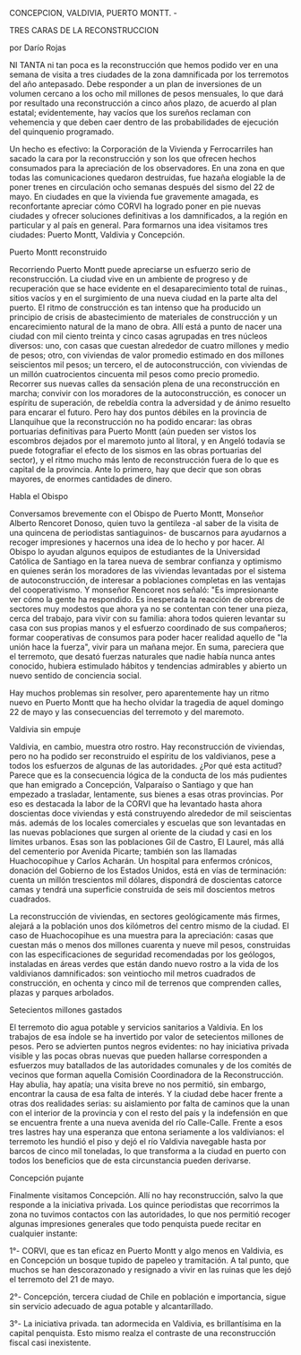 ---
---

CONCEPCION, VALDIVIA, PUERTO MONTT. - 

TRES CARAS DE LA RECONSTRUCCION 

por Darío Rojas 

NI TANTA ni tan poca es la reconstrucción que hemos podido ver en una semana de visita a tres ciudades de la zona damnificada por los terremotos del año antepasado. Debe responder a un plan de inversiones de un volumen cercano a los ocho mil millones de pesos mensuales, lo que dará por resultado una reconstrucción a cinco años plazo, de acuerdo al plan estatal; evidentemente, hay vacíos que los sureños reclaman con vehemencia y que deben caer dentro de las probabilidades de ejecución del quinquenio programado. 

Un hecho es efectivo: la Corporación de la Vivienda y Ferrocarriles han sacado la cara por la reconstrucción y son los que ofrecen hechos consumados para la apreciación de los observadores. En una zona en que todas las comunicaciones quedaron destruidas, fue hazaña elogiable la de poner trenes en circulación ocho semanas después del sismo del 22 de mayo. En ciudades en que la vivienda fue gravemente amagada, es reconfortante apreciar cómo CORVI ha logrado poner en pie nuevas ciudades y ofrecer soluciones definitivas a los damnificados, a la región en particular y al país en general. Para formarnos una idea visitamos tres ciudades: Puerto Montt, Valdivia y Concepción. 

Puerto Montt reconstruido  

Recorriendo Puerto Montt puede apreciarse un esfuerzo serio de reconstrucción. La ciudad vive en un ambiente de progreso y de recuperación que se hace evidente en el desaparecimiento total de ruinas., sitios vacíos y en el surgimiento de una nueva ciudad en la parte alta del puerto. El ritmo de construcción es tan intenso que ha producido un principio de crisis de abastecimiento de materiales de construcción y un encarecimiento natural de la mano de obra. Allí está a punto de nacer una ciudad con mil ciento treinta y cinco casas agrupadas en tres núcleos diversos: uno, con casas que cuestan alrededor de cuatro millones y medio de pesos; otro, con viviendas de valor promedio estimado en dos millones seiscientos mil pesos; un tercero, el de autoconstrucción, con viviendas de un millón cuatrocientos cincuenta mil pesos como precio promedio. Recorrer sus nuevas calles da sensación plena de una reconstrucción en marcha; convivir con los moradores de la autoconstrucción, es conocer un espíritu de superación, de rebeldía contra la adversidad y de ánimo resuelto para encarar el futuro. Pero hay dos puntos débiles en la provincia de Llanquihue que la reconstrucción no ha podido encarar: las obras portuarias definitivas para Puerto Montt (aún pueden ser vistos los escombros dejados por el maremoto junto al litoral, y en Angeló todavía se puede fotografiar el efecto de los sismos en las obras portuarias del sector), y el ritmo mucho más lento de reconstrucción fuera de lo que es capital de la provincia. Ante lo primero, hay que decir que son obras mayores, de enormes cantidades de dinero.  

Habla el Obispo 

Conversamos brevemente con el Obispo de Puerto Montt, Monseñor Alberto Rencoret Donoso, quien tuvo la gentileza -al saber de la visita de una quincena de periodistas santiaguinos- de buscarnos para ayudarnos a recoger impresiones y hacernos una idea de lo hecho y por hacer. Al Obispo lo ayudan algunos equipos de estudiantes de la Universidad Católica de Santiago en la tarea nueva de sembrar confianza y optimismo en quienes serán los moradores de las viviendas levantadas por el sistema de autoconstrucción, de interesar a poblaciones completas en las ventajas del cooperativismo. Y monseñor Rencoret nos señaló: "Es impresionante ver cómo la gente ha respondido. Es inesperada la reacción de obreros de sectores muy modestos que ahora ya no se contentan con tener una pieza, cerca del trabajo, para vivir con su familia: ahora todos quieren levantar su casa con sus propias manos y el esfuerzo coordinado de sus compañeros; formar cooperativas de consumos para poder hacer realidad aquello de "la unión hace la fuerza", vivir para un mañana mejor. En suma, pareciera que el terremoto, que desató fuerzas naturales que nadie había nunca antes conocido, hubiera estimulado hábitos y tendencias admirables y abierto un nuevo sentido de conciencia social. 

Hay muchos problemas sin resolver, pero aparentemente hay un ritmo nuevo en Puerto Montt que ha hecho olvidar la tragedia de aquel domingo 22 de mayo y las consecuencias del terremoto y del maremoto.  

Valdivia sin empuje  

Valdivia, en cambio, muestra otro rostro. Hay reconstrucción de viviendas, pero no ha podido ser reconstruido el espíritu de los valdivianos, pese a todos los esfuerzos de algunas de las autoridades. ¿Por qué esta actitud? Parece que es la consecuencia lógica de la conducta de los más pudientes que han emigrado a Concepción, Valparaíso o Santiago y que han empezado a trasladar, lentamente, sus bienes a esas otras provincias. Por eso es destacada la labor de la CORVI que ha levantado hasta ahora doscientas doce viviendas y está construyendo alrededor de mil seiscientas más. además de los locales comerciales y escuelas que son levantadas en las nuevas poblaciones que surgen al oriente de la ciudad y casi en los límites urbanos. Esas son las poblaciones Gil de Castro, El Laurel, más allá del cementerio por Avenida Picarte; también son las llamadas Huachocopihue y Carlos Acharán. Un hospital para enfermos crónicos, donación del Gobierno de los Estados Unidos, está en vías de terminación: cuenta un millón trescientos mil dólares, dispondrá de doscientas catorce camas y tendrá una superficie construida de seis mil doscientos metros cuadrados.   

La reconstrucción de viviendas, en sectores geológicamente más firmes, alejará a la población unos dos kilómetros del centro mismo de la ciudad. El caso de Huachocopihue es una muestra para la apreciación: casas que cuestan más o menos dos millones cuarenta y nueve mil pesos, construidas con las especificaciones de seguridad recomendadas por los geólogos, instaladas en áreas verdes que están dando nuevo rostro a la vida de los valdivianos damnificados: son veintiocho mil metros cuadrados de construcción, en ochenta y cinco mil de terrenos que comprenden calles, plazas y parques arbolados.  

Setecientos millones gastados 

El terremoto dio agua potable y servicios sanitarios a Valdivia. En los trabajos de esa índole se ha invertido por valor de setecientos millones de pesos. Pero se advierten puntos negros evidentes: no hay iniciativa privada visible y las pocas obras nuevas que pueden hallarse corresponden a esfuerzos muy batallados de las autoridades comunales y de los comités de vecinos que forman aquella Comisión Coordinadora de la Reconstrucción. Hay abulia, hay apatía; una visita breve no nos permitió, sin embargo, encontrar la causa de esa falta de interés. Y la ciudad debe hacer frente a otras dos realidades serias: su aislamiento por falta de caminos que la unan con el interior de la provincia y con el resto del país y la indefensión en que se encuentra frente a una nueva avenida del río Calle-Calle. Frente a esos tres lastres hay una esperanza que entona seriamente a los valdivianos: el terremoto les hundió el piso y dejó el río Valdivia navegable hasta por barcos de cinco mil toneladas, lo que transforma a la ciudad en puerto con todos los beneficios que de esta circunstancia pueden derivarse.  

Concepción pujante  

Finalmente visitamos Concepción. Allí no hay reconstrucción, salvo la que responde a la iniciativa privada. Los quince periodistas que recorrimos la zona no tuvimos contactos con las autoridades, lo que nos permitió recoger algunas impresiones generales que todo penquista puede recitar en cualquier instante:  

1°- CORVI, que es tan eficaz en Puerto Montt y algo menos en Valdivia, es en Concepción un bosque tupido de papeleo y tramitación. A tal punto, que muchos se han descorazonado y resignado a vivir en las ruinas que les dejó el terremoto del 21 de mayo.  

2°- Concepción, tercera ciudad de Chile en población e importancia, sigue sin servicio adecuado de agua potable y alcantarillado.  

3°- La iniciativa privada. tan adormecida en Valdivia, es brillantísima en la capital penquista. Esto mismo realza el contraste de una reconstrucción fiscal casi inexistente.
